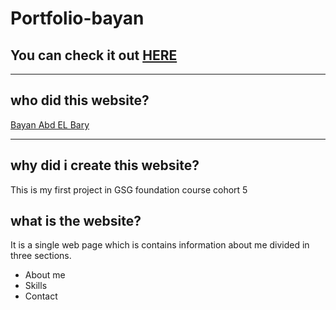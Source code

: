 # Portfolio-bayan
## You can check it out [HERE](https://gsg-cf05.github.io/Portfolio-bayan/)

---
## who did this website?
[Bayan Abd EL Bary](https://github.com/bayan2002)

---
## why did i create this website?
This is my first project in GSG foundation course cohort 5


## what is the website?
It is a single web page which is contains information about me divided in three sections. 
- About me
- Skills
- Contact
